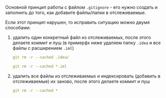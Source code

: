 Основной принцип работы с файлом `.gitignore` - его нужно создать и заполнить до того, как добавите файлы/папки в отслеживаемые.

Если этот принцип нарушен, то исправить ситуацию можно двумя способами:
1. удалить один конкретный файл из отслеживаемых, после этого делаете коммит и пуш (в примерфх ниже удаляем папку `.idea` и все файлы с расширением `.iml`)
   ```yml
   git rm -r --cached .idea/
   ```
   ```yml
   git rm -r --cached *.iml
   ```
2. удалить все файлы из отслеживаемых и индексировать (добавить в отслеживаемые) их заново, после этого делаете коммит и пуш
   ```yml
   git rm -r --cached *
   ```
